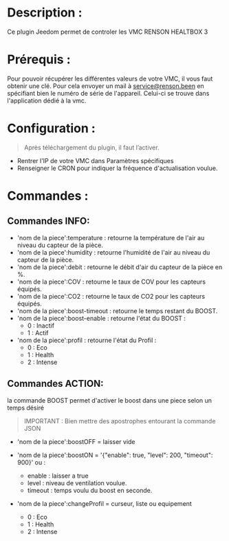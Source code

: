 Description :
===

Ce plugin Jeedom permet de controler les VMC RENSON HEALTBOX 3


Prérequis :
===
Pour pouvoir récupérer les différentes valeurs de votre VMC, il vous faut obtenir une clé.
Pour cela envoyer un mail à service@renson.been en spécifiant bien le numéro de série de l'appareil.
Celui-ci se trouve dans l'application dédié à la vmc.


Configuration :
===
> Après téléchargement du plugin, il faut l’activer.

- Rentrer l'IP de votre VMC dans Paramètres spécifiques
- Renseigner le CRON pour indiquer la fréquence d'actualisation voulue.

Commandes :
===


Commandes INFO:
---

- 'nom de la piece':temperature : retourne la température de l'air au niveau du capteur de la pièce.
- 'nom de la piece':humidity : retourne l'humidité de l'air au niveau du capteur de la pièce.
- 'nom de la piece':debit : retourne le débit d'air du capteur de la pièce en %.
- 'nom de la piece':COV : retourne le taux de COV pour les capteurs équipés.
- 'nom de la piece':CO2 : retourne le taux de CO2 pour les capteurs équipés.
- 'nom de la piece':boost-timeout : retourne le temps restant du BOOST.
- 'nom de la piece':boost-enable : retourne l'état du BOOST :
   - 0 : Inactif
   - 1 : Actif
- 'nom de la piece':profil : retourne l'état du Profil :
   - 0 : Eco
   - 1 : Health
   - 2 : Intense


Commandes ACTION:
---

la commande BOOST permet d'activer le boost dans une piece selon un temps désiré

> IMPORTANT :  Bien mettre des apostrophes entourant la commande JSON

- 'nom de la piece':boostOFF  =  laisser vide
- 'nom de la piece':boostON  = '{"enable": true, "level": 200, "timeout": 900}' ou : 
   - enable : laisser a true
   - level : niveau de ventilation voulue.
   - timeout : temps voulu du boost en seconde.

- 'nom de la piece':changeProfil  =  curseur, liste ou equipement
   - 0 : Eco
   - 1 : Health
   - 2 : Intense
